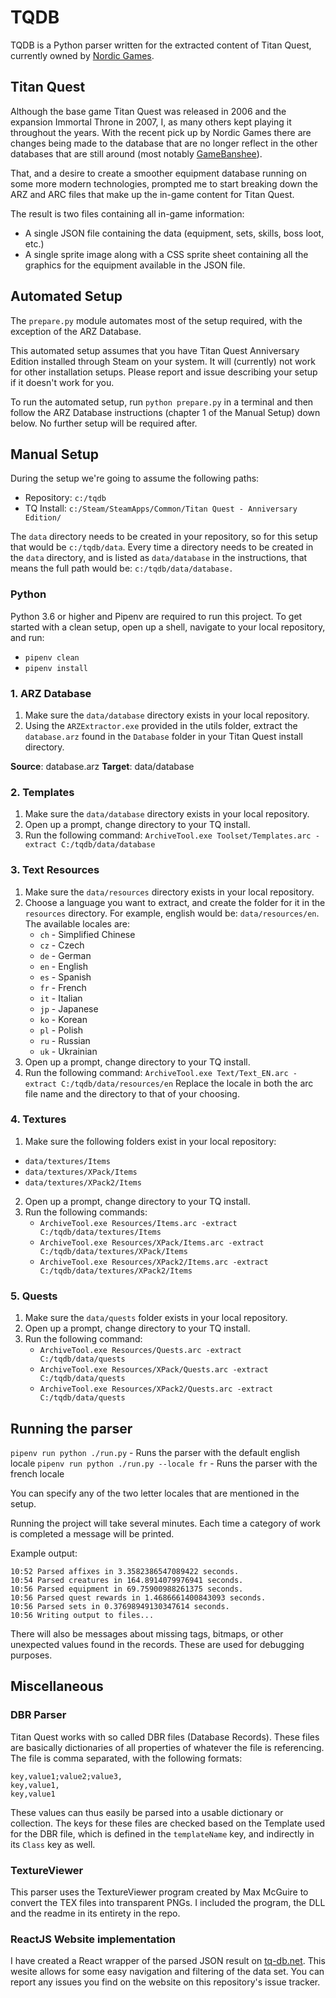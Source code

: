 # TQDB
TQDB is a Python parser written for the extracted content of Titan Quest, currently owned by [Nordic Games][ng].

## Titan Quest
Although the base game Titan Quest was released in 2006 and the expansion Immortal Throne in 2007, I, as many others kept playing it throughout the years. With the recent pick up by Nordic Games there are changes being made to the database that are no longer reflect in the other databases that are still around (most notably [GameBanshee][gb]).

That, and a desire to create a smoother equipment database running on some more modern technologies, prompted me to start breaking down the ARZ and ARC files that make up the in-game content for Titan Quest.

The result is two files containing all in-game information:
  - A single JSON file containing the data (equipment, sets, skills, boss loot, etc.)
  - A single sprite image along with a CSS sprite sheet containing all the graphics for the equipment available in the JSON file.

## Automated Setup
The `prepare.py` module automates most of the setup required, with the exception of the ARZ Database.

This automated setup assumes that you have Titan Quest Anniversary Edition installed through Steam on your system. It will (currently) not work for other installation setups. Please report and issue describing your setup if it doesn't work for you.

To run the automated setup, run `python prepare.py` in a terminal and then follow the ARZ Database instructions (chapter 1 of the Manual Setup) down below. No further setup will be required after.

## Manual Setup
During the setup we're going to assume the following paths:
- Repository: `c:/tqdb`
- TQ Install: `c:/Steam/SteamApps/Common/Titan Quest - Anniversary Edition/`

The `data` directory needs to be created in your repository, so for this setup that would be `c:/tqdb/data`. Every time a directory needs to be created in the `data` directory, and is listed as `data/database` in the instructions, that means the full path would be: `c:/tqdb/data/database.`

### Python
Python 3.6 or higher and Pipenv are required to run this project. To get started with a clean setup, open up a shell, navigate to your local repository, and run:
- `pipenv clean`
- `pipenv install`

### 1. ARZ Database

1. Make sure the `data/database` directory exists in your local repository.
2. Using the `ARZExtractor.exe` provided in the utils folder, extract the `database.arz` found in the `Database` folder in your Titan Quest install directory.

 **Source**: database.arz
 **Target**: data/database

### 2. Templates

1. Make sure the `data/database` directory exists in your local repository.
2. Open up a prompt, change directory to your TQ install.
3. Run the following command:
`ArchiveTool.exe Toolset/Templates.arc -extract C:/tqdb/data/database`

### 3. Text Resources

1. Make sure the `data/resources` directory exists in your local repository.
2. Choose a language you want to extract, and create the folder for it in the `resources` directory.
For example, english would be: `data/resources/en`.
The available locales are:
    - `ch` - Simplified Chinese
    - `cz` - Czech
    - `de` - German
    - `en` - English
    - `es` - Spanish
    - `fr` - French
    - `it` - Italian
    - `jp` - Japanese
    - `ko` - Korean
    - `pl` - Polish
    - `ru` - Russian
    - `uk` - Ukrainian
3. Open up a prompt, change directory to your TQ install.
4. Run the following command:
`ArchiveTool.exe Text/Text_EN.arc -extract C:/tqdb/data/resources/en`
Replace the locale in both the arc file name and the directory to that of your choosing.

### 4. Textures

1. Make sure the following folders exist in your local repository:
  - `data/textures/Items`
  - `data/textures/XPack/Items`
  - `data/textures/XPack2/Items`
2. Open up a prompt, change directory to your TQ install.
3. Run the following commands:
    - `ArchiveTool.exe Resources/Items.arc -extract C:/tqdb/data/textures/Items`
    - `ArchiveTool.exe Resources/XPack/Items.arc -extract C:/tqdb/data/textures/XPack/Items`
    - `ArchiveTool.exe Resources/XPack2/Items.arc -extract C:/tqdb/data/textures/XPack2/Items`

### 5. Quests

1. Make sure the `data/quests` folder exists in your local repository.
2. Open up a prompt, change directory to your TQ install.
3. Run the following command:
    - `ArchiveTool.exe Resources/Quests.arc -extract C:/tqdb/data/quests`
    - `ArchiveTool.exe Resources/XPack/Quests.arc -extract C:/tqdb/data/quests`
    - `ArchiveTool.exe Resources/XPack2/Quests.arc -extract C:/tqdb/data/quests`

## Running the parser
`pipenv run python ./run.py` - Runs the parser with the default english locale
`pipenv run python ./run.py --locale fr` - Runs the parser with the french locale

You can specify any of the two letter locales that are mentioned in the setup.

Running the project will take several minutes. Each time a category of work is completed a message will be printed.

Example output:
```
10:52 Parsed affixes in 3.3582386547089422 seconds.
10:54 Parsed creatures in 164.8914079976941 seconds.
10:56 Parsed equipment in 69.75900988261375 seconds.
10:56 Parsed quest rewards in 1.4686661400843093 seconds.
10:56 Parsed sets in 0.37698949130347614 seconds.
10:56 Writing output to files...
```

There will also be messages about missing tags, bitmaps, or other unexpected values found in the records. These are used for debugging purposes.

## Miscellaneous

### DBR Parser
Titan Quest works with so called DBR files (Database Records). These files are basically dictionaries of all properties of whatever the file is referencing. The file is comma separated, with the following formats:

```
key,value1;value2;value3,
key,value1,
key,value1
```

These values can thus easily be parsed into a usable dictionary or collection. The keys for these files are checked based on the Template used for the DBR file, which is defined in the `templateName` key, and indirectly in its `Class` key as well.

### TextureViewer
This parser uses the TextureViewer program created by Max McGuire to convert the TEX files into transparent PNGs. I included the program, the DLL and the readme in its entirety in the repo.

### ReactJS Website implementation
I have created a React wrapper of the parsed JSON result on [tq-db.net][tqdb]. This wesite allows for some easy navigation and filtering of the data set. You can report any issues you find on the website on this repository's issue tracker.

[ng]: <https://www.nordicgames.at/index.php/product/titan_quest_gold_edition>
[gb]: <https://www.gamebanshee.com/titanquest/>
[tqdb]: <https://www.tq-db.net>
